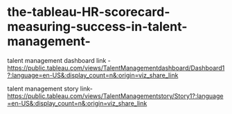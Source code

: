 # the-tableau-HR-scorecard-measuring-success-in-talent-management-


talent management dashboard link -https://public.tableau.com/views/TalentManagementdashboard/Dashboard1?:language=en-US&:display_count=n&:origin=viz_share_link

talent management story link-https://public.tableau.com/views/TalentManagementstory/Story1?:language=en-US&:display_count=n&:origin=viz_share_link
